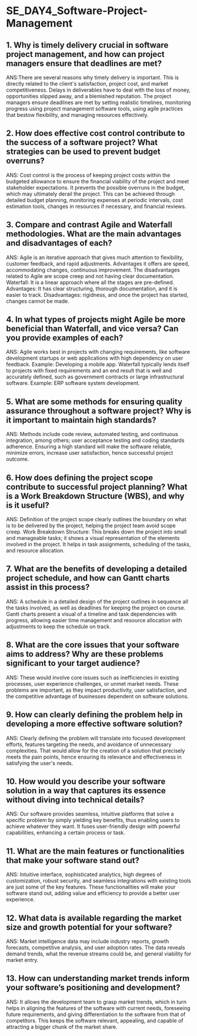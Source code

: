 # SE_DAY4_Software-Project-Management
## 1. Why is timely delivery crucial in software project management, and how can project managers ensure that deadlines are met?
ANS:There are several reasons why timely delivery is important. This is directly related to the client's satisfaction, project cost, and market competitiveness. Delays in deliverables have to deal with the loss of money, opportunities slipped away, and a blemished reputation. The project managers ensure deadlines are met by setting realistic timelines, monitoring progress using project management software tools, using agile practices that bestow flexibility, and managing resources effectively.
## 2. How does effective cost control contribute to the success of a software project? What strategies can be used to prevent budget overruns?
ANS: Cost control is the process of keeping project costs within the budgeted allowance to ensure the financial viability of the project and meet stakeholder expectations. It prevents the possible overruns in the budget, which may ultimately derail the project. This can be achieved through detailed budget planning, monitoring expenses at periodic intervals, cost estimation tools, changes in resources if necessary, and financial reviews.
## 3. Compare and contrast Agile and Waterfall methodologies. What are the main advantages and disadvantages of each?
ANS: Agile is an iterative approach that gives much attention to flexibility, customer feedback, and rapid adjustments. Advantages it offers are speed, accommodating changes, continuous improvement. The disadvantages related to Agile are scope creep and not having clear documentation. Waterfall: It is a linear approach where all the stages are pre-defined. Advantages: It has clear structuring, thorough documentation, and it is easier to track. Disadvantages: rigidness, and once the project has started, changes cannot be made.
## 4. In what types of projects might Agile be more beneficial than Waterfall, and vice versa? Can you provide examples of each?
ANS: Agile works best in projects with changing requirements, like software development startups or web applications with high dependency on user feedback. Example: Developing a mobile app. Waterfall typically lends itself to projects with fixed requirements and an end result that is well and accurately defined, such as government contracts or large infrastructural software. Example: ERP software system development.
## 5. What are some methods for ensuring quality assurance throughout a software project? Why is it important to maintain high standards?
ANS: Methods include code review, automated testing, and continuous integration, among others; user acceptance testing and coding standards adherence. Ensuring a high standard will make the software reliable, minimize errors, increase user satisfaction, hence successful project outcome.
## 6. How does defining the project scope contribute to successful project planning? What is a Work Breakdown Structure (WBS), and why is it useful?
ANS: Definition of the project scope clearly outlines the boundary on what is to be delivered by the project, helping the project team avoid scope creep. Work Breakdown Structure: This breaks down the project into small and manageable tasks; it shows a visual representation of the elements involved in the project. It helps in task assignments, scheduling of the tasks, and resource allocation.
## 7. What are the benefits of developing a detailed project schedule, and how can Gantt charts assist in this process?
ANS: A schedule in a detailed design of the project outlines in sequence all the tasks involved, as well as deadlines for keeping the project on course. Gantt charts present a visual of a timeline and task dependencies with progress, allowing easier time management and resource allocation with adjustments to keep the schedule on track.
## 8. What are the core issues that your software aims to address? Why are these problems significant to your target audience?
ANS: These would involve core issues such as inefficiencies in existing processes, user experience challenges, or unmet market needs. These problems are important, as they impact productivity, user satisfaction, and the competitive advantage of businesses dependent on software solutions.
## 9. How can clearly defining the problem help in developing a more effective software solution?
ANS: Clearly defining the problem will translate into focused development efforts, features targeting the needs, and avoidance of unnecessary complexities. That would allow for the creation of a solution that precisely meets the pain points, hence ensuring its relevance and effectiveness in satisfying the user's needs.
## 10. How would you describe your software solution in a way that captures its essence without diving into technical details?
ANS: Our software provides seamless, intuitive platforms that solve a specific problem by simply yielding key benefits, thus enabling users to achieve whatever they want. It fuses user-friendly design with powerful capabilities, enhancing a certain process or task.
## 11. What are the main features or functionalities that make your software stand out?
ANS: Intuitive interface, sophisticated analytics, high degrees of customization, robust security, and seamless integrations with existing tools are just some of the key features. These functionalities will make your software stand out, adding value and efficiency to provide a better user experience.
## 12. What data is available regarding the market size and growth potential for your software?
ANS: Market intelligence data may include industry reports, growth forecasts, competitive analysis, and user adoption rates. The data reveals demand trends, what the revenue streams could be, and general viability for market entry.
## 13. How can understanding market trends inform your software’s positioning and development?
ANS: It allows the development team to grasp market trends, which in turn helps in aligning the features of the software with current needs, foreseeing future requirements, and giving differentiation to the software from that of competitors. This keeps the software relevant, appealing, and capable of attracting a bigger chunk of the market share.
